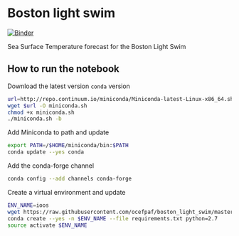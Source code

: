 # Boston light swim

[![Binder](http://mybinder.org/badge.svg)](http://mybinder.org/repo/ocefpaf/boston_light_swim)

Sea Surface Temperature forecast for the Boston Light Swim


## How to run the notebook

Download the latest version `conda` version

```bash
url=http://repo.continuum.io/miniconda/Miniconda-latest-Linux-x86_64.sh
wget $url -O miniconda.sh
chmod +x miniconda.sh
./miniconda.sh -b
```

Add Miniconda to path and update

```bash
export PATH=/$HOME/miniconda/bin:$PATH
conda update --yes conda
```

Add the conda-forge channel
```bash
conda config --add channels conda-forge
```

Create a virtual environment and update

```bash
ENV_NAME=ioos
wget https://raw.githubusercontent.com/ocefpaf/boston_light_swim/master/requirements.txt
conda create --yes -n $ENV_NAME --file requirements.txt python=2.7
source activate $ENV_NAME
```
